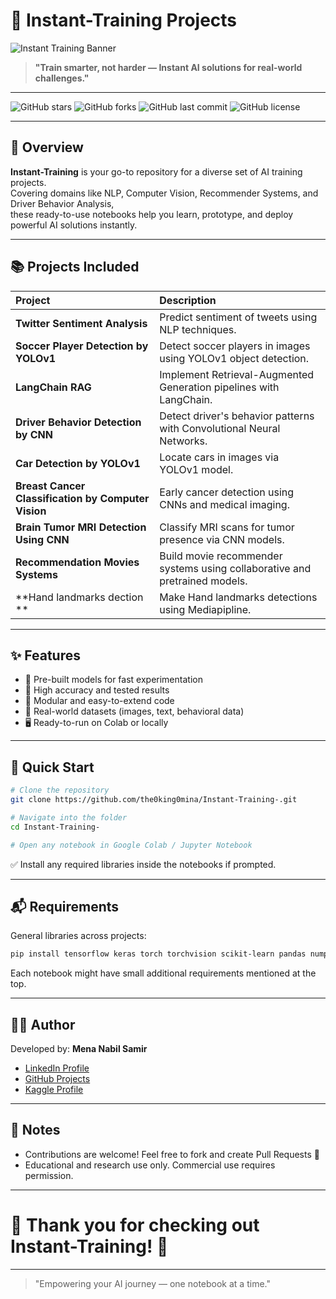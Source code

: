 
# 🚀 Instant-Training Projects

![Instant Training Banner](assets/banner.png)  
> **"Train smarter, not harder — Instant AI solutions for real-world challenges."**

---

![GitHub stars](https://img.shields.io/github/stars/the0king0mina/Instant-Training-?style=social) 
![GitHub forks](https://img.shields.io/github/forks/the0king0mina/Instant-Training-?style=social) 
![GitHub last commit](https://img.shields.io/github/last-commit/the0king0mina/Instant-Training-)
![GitHub license](https://img.shields.io/github/license/the0king0mina/Instant-Training-)

---

## 💓 Overview

**Instant-Training** is your go-to repository for a diverse set of AI training projects.  
Covering domains like NLP, Computer Vision, Recommender Systems, and Driver Behavior Analysis,  
these ready-to-use notebooks help you learn, prototype, and deploy powerful AI solutions instantly.

---

## 📚 Projects Included

| Project | Description |
|:-------|:------------|
| **Twitter Sentiment Analysis** | Predict sentiment of tweets using NLP techniques. |
| **Soccer Player Detection by YOLOv1** | Detect soccer players in images using YOLOv1 object detection. |
| **LangChain RAG** | Implement Retrieval-Augmented Generation pipelines with LangChain. |
| **Driver Behavior Detection by CNN** | Detect driver's behavior patterns with Convolutional Neural Networks. |
| **Car Detection by YOLOv1** | Locate cars in images via YOLOv1 model. |
| **Breast Cancer Classification by Computer Vision** | Early cancer detection using CNNs and medical imaging. |
| **Brain Tumor MRI Detection Using CNN** | Classify MRI scans for tumor presence via CNN models. |
| **Recommendation Movies Systems** | Build movie recommender systems using collaborative and pretrained models. |
| **Hand landmarks dection ** | Make Hand landmarks detections using Mediapipline. |

---

## ✨ Features

- 💌 Pre-built models for fast experimentation
- 🎯 High accuracy and tested results
- 🤖 Modular and easy-to-extend code
- 🎥 Real-world datasets (images, text, behavioral data)
- 🖥️ Ready-to-run on Colab or locally

---

## 🚀 Quick Start

```bash
# Clone the repository
git clone https://github.com/the0king0mina/Instant-Training-.git

# Navigate into the folder
cd Instant-Training-

# Open any notebook in Google Colab / Jupyter Notebook
```

✅ Install any required libraries inside the notebooks if prompted.

---

## 📬 Requirements

General libraries across projects:

```bash
pip install tensorflow keras torch torchvision scikit-learn pandas numpy matplotlib seaborn opencv-python langchain nltk
```

Each notebook might have small additional requirements mentioned at the top.

---

## 👨‍💻 Author

Developed by: **Mena Nabil Samir**

- [LinkedIn Profile](https://www.linkedin.com/in/mina-n-a4b3b3268/)
- [GitHub Projects](https://github.com/the0king0mina)
- [Kaggle Profile](https://www.kaggle.com/minanabil11111212)

---

## 💌 Notes

- Contributions are welcome! Feel free to fork and create Pull Requests 🚀
- Educational and research use only. Commercial use requires permission.

---

# 🌟 Thank you for checking out Instant-Training! 🌟

---

> "Empowering your AI journey — one notebook at a time."
